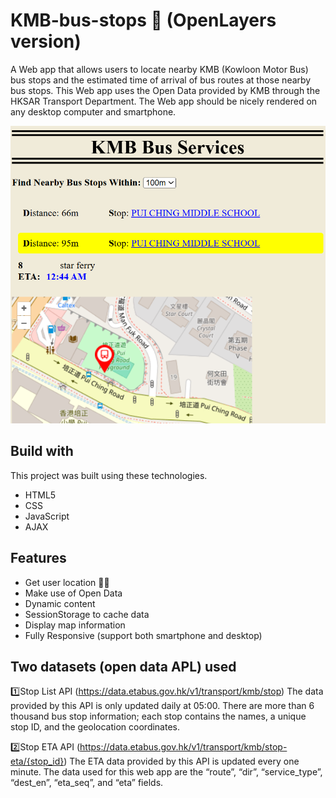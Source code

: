 # KMB-bus-stops 🚌 (OpenLayers version)
A Web app that allows users to locate nearby KMB (Kowloon Motor Bus) bus stops and the estimated time of arrival of bus routes at those nearby bus stops. This Web app uses the Open Data provided by KMB through the HKSAR Transport Department. The Web app should be nicely rendered on any desktop computer and smartphone.

<div align="center">
  <img alt="Demo" src="./cover.png" />
</div>

## Build with
This project was built using these technologies.
- HTML5
- CSS
- JavaScript
- AJAX

## Features
- Get user location 🧍‍♂️
- Make use of Open Data
- Dynamic content
- SessionStorage to cache data
- Display map information
- Fully Responsive (support both smartphone and desktop)

## Two datasets (open data APL) used
1️⃣Stop List API (https://data.etabus.gov.hk/v1/transport/kmb/stop)
The data provided by this API is only updated daily at 05:00. There are more than 6 thousand bus stop information; each stop contains the names, a unique stop ID, and the geolocation coordinates.

2️⃣Stop ETA API (https://data.etabus.gov.hk/v1/transport/kmb/stop-eta/{stop_id})
The ETA data provided by this API is updated every one minute. The data used for this web app are the  “route”, “dir”, “service_type”, “dest_en”, “eta_seq”, and “eta” fields.

